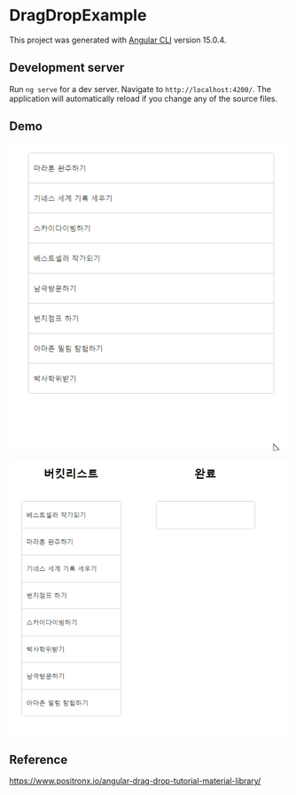 # DragDropExample

This project was generated with [Angular CLI](https://github.com/angular/angular-cli) version 15.0.4.

## Development server

Run `ng serve` for a dev server. Navigate to `http://localhost:4200/`. The application will automatically reload if you change any of the source files.

## Demo
![Drop Drop 1](drag-drop-01.gif)

![Drop Drop 2](drag-drop-02.gif)


## Reference
https://www.positronx.io/angular-drag-drop-tutorial-material-library/
